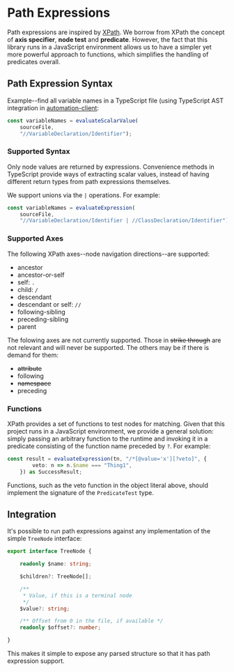 # Path Expressions

Path expressions are inspired by [XPath](https://www.w3.org/TR/1999/REC-xpath-19991116/). 
We borrow from XPath the concept of **axis specifier**, **node test** and **predicate**.
However, the fact that this library runs in a JavaScript environment allows
us to have a simpler yet more powerful approach to functions, which simplifies
the handling of predicates overall.

## Path Expression Syntax
Example--find all variable names in a TypeScript file (using TypeScript AST integration in [automation-client](https://github.com/atomist/automation-client-ts):

```typescript
const variableNames = evaluateScalarValue(
	sourceFile, 
	"//VariableDeclaration/Identifier");
```

### Supported Syntax

Only node values are returned by expressions. Convenience methods in TypeScript provide
ways of extracting scalar values, instead of having different return types from
path expressions themselves.

We support unions via the `|` operations. For example:

```typescript
const variableNames = evaluateExpression(
	sourceFile, 
	"//VariableDeclaration/Identifier | //ClassDeclaration/Identifier");
```

### Supported Axes
The following XPath axes--node navigation directions--are supported:

- ancestor
- ancestor-or-self
- self: `.`
- child: `/`
- descendant
- descendant or self: `//`
- following-sibling
- preceding-sibling
- parent

The folowing axes are not currently supported. 
Those in ~~strike through~~ are not relevant and will never be supported. 
The others may be if there is demand for them:

- ~~attribute~~	
- following
- ~~namespace~~	
- preceding

### Functions
XPath provides a set of functions to test nodes for matching. 
Given that this project runs in a JavaScript environment, we provide a general solution: simply passing an arbitrary function to the runtime and invoking it in a predicate consisting of the function name preceded by `?`. For example:

```typescript
const result = evaluateExpression(tn, "/*[@value='x'][?veto]", {
        veto: n => n.$name === "Thing1",
    }) as SuccessResult;
```

Functions, such as the veto function in the object literal above, should implement the signature of the `PredicateTest` type.


## Integration

It's possible to run path expressions against
any implementation of the simple `TreeNode` interface: 

```typescript
export interface TreeNode {

    readonly $name: string;

    $children?: TreeNode[];

    /**
     * Value, if this is a terminal node
     */
    $value?: string;

    /** Offset from 0 in the file, if available */
    readonly $offset?: number;

}
```
This makes it simple to expose any parsed structure so that it has path expression support.
